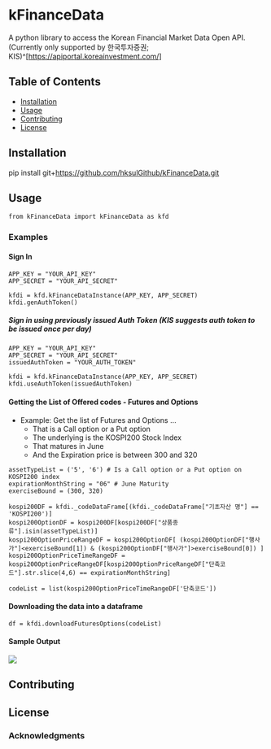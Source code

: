 # kFinanceData

A python library to access the Korean Financial Market Data Open API. (Currently only supported by 한국투자증권; KIS)^[https://apiportal.koreainvestment.com/]


## Table of Contents

- [Installation](#installation)
- [Usage](#usage)
- [Contributing](#contributing)
- [License](#license)

## Installation

pip install git+https://github.com/hksulGithub/kFinanceData.git


## Usage

```
from kFinanceData import kFinanceData as kfd
```

### Examples


#### Sign In
```
APP_KEY = "YOUR_API_KEY"
APP_SECRET = "YOUR_API_SECRET" 

kfdi = kfd.kFinanceDataInstance(APP_KEY, APP_SECRET)
kfdi.genAuthToken()
```

##### Sign in using previously issued Auth Token (KIS suggests auth token to be issued once per day)
```
APP_KEY = "YOUR_API_KEY"
APP_SECRET = "YOUR_API_SECRET" 
issuedAuthToken = "YOUR_AUTH_TOKEN"

kfdi = kfd.kFinanceDataInstance(APP_KEY, APP_SECRET)
kfdi.useAuthToken(issuedAuthToken)
```


#### Getting the List of Offered codes - Futures and Options

- Example: Get the list of Futures and Options ...
  - That is a Call option or a Put option 
  - The underlying is the KOSPI200 Stock Index
  - That matures in June
  - And the Expiration price is between 300 and 320
  

```
assetTypeList = ('5', '6') # Is a Call option or a Put option on KOSPI200 index
expirationMonthString = "06" # June Maturity
exerciseBound = (300, 320)

kospi200DF = kfdi._codeDataFrame[(kfdi._codeDataFrame["기초자산 명"] == 'KOSPI200')]
kospi200OptionDF = kospi200DF[kospi200DF["상품종류"].isin(assetTypeList)] 
kospi200OptionPriceRangeDF = kospi200OptionDF[ (kospi200OptionDF["행사가"]<exerciseBound[1]) & (kospi200OptionDF["행사가"]>exerciseBound[0]) ]
kospi200OptionPriceTimeRangeDF = kospi200OptionPriceRangeDF[kospi200OptionPriceRangeDF["단축코드"].str.slice(4,6) == expirationMonthString]

codeList = list(kospi200OptionPriceTimeRangeDF['단축코드'])
```


#### Downloading the data into a dataframe

```
df = kfdi.downloadFuturesOptions(codeList) 
```

#### Sample Output

![](https://i.imgur.com/GJuMlwe.png)

## Contributing


## License


### Acknowledgments

